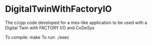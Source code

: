 # DigitalTwinWithFactoryIO
The c/cpp code developed for a mes-like application to be used with a Digital Twin with FACTORY I/O and CoDeSys

To compile: make
To run: ./exec
